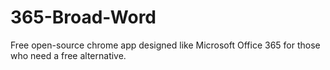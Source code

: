 # 365-Broad-Word
Free open-source chrome app designed like Microsoft Office 365 for those who need a free alternative.
